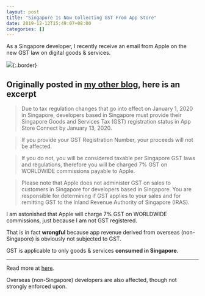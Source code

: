 ```yaml
---
layout: post
title: "Singapore Is Now Collecting GST From App Store"
date: 2019-12-12T15:49:07+08:00
categories: []
---
```


As a Singapore developer, I recently receive an email from Apple on the new GST law on digital goods & services.

![](https://just2me.com/img/apple-email-on-gst-change.jpg){:.border}

## Originally posted in [my other blog](https://just2me.com/2019/12/11/how-gst-on-digital-goods-affect-a-self-employed-app-developer/), here is an excerpt

> Due to tax regulation changes that go into effect on January 1, 2020 in Singapore, developers based in Singapore must provide their Singapore Goods and Services Tax (GST) registration status in App Store Connect by January 13, 2020.

> If you provide your GST Registration Number, your proceeds will not be affected.

> If you do not, you will be considered taxable per Singapore GST laws and regulations, therefore you will be charged 7% GST on WORLDWIDE commissions payable to Apple.

> Please note that Apple does not administer GST on sales to customers in Singapore for developers based in Singapore. You are responsible for determining if GST applies to your sales and for remitting GST to the Inland Revenue Authority of Singapore (IRAS).

I am astonished that Apple will charge 7% GST on WORLDWIDE commissions, just because I am not GST registered.

That is in fact **wrongful** because app revenue derived from overseas (non-Singapore) is obviously not subjected to GST.

GST is applicable to only goods & services **consumed in Singapore**.

---

Read more at [here](https://just2me.com/2019/12/11/how-gst-on-digital-goods-affect-a-self-employed-app-developer/).

Overseas (non-Singapore) developers are also affected, though not strongly enforced upon.
